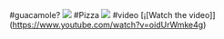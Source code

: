 #guacamole?
![](https://i.blogs.es/cc7835/guacamole/840_560.jpg)
#Pizza
![](https://dynamic-media-cdn.tripadvisor.com/media/photo-o/16/75/27/0e/nuestra-clasica-chicago.jpg?w=1000&h=-1&s=1)
#video
[¡[Watch the video]] (https://www.youtube.com/watch?v=oidUrWmke4g)
